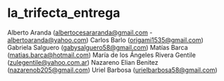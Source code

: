 # la_trifecta_entrega

Alberto Aranda (albertocesararanda@gmail.com - albertoaranda@yahoo.com) 
Carlos Barlo (origami1535@gmail.com) 
Gabriela Salguero (gabysalguero58@gmail.com) 
Matías Barca (matias.barca@hotmail.com) 
María de los Ángeles Rivera Gentile (zulegentile@yahoo.com.ar) 
Nazareno Elian Benitez (nazarenob205@gmail.com) 
Uriel Barbosa (urielbarbosa58@gmail.com)